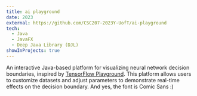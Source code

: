 ```yaml
---
title: ai playground
date: 2023
external: https://github.com/CSC207-2023Y-UofT/ai-playground
tech:
  - Java
  - JavaFX
  - Deep Java Library (DJL)
showInProjects: true
---
```


An interactive Java-based platform for visualizing neural network decision boundaries, inspired by [TensorFlow Playground](https://playground.tensorflow.org). This platform allows users to customize datasets and adjust parameters to demonstrate real-time effects on the decision boundary. And yes, the font is Comic Sans :) 